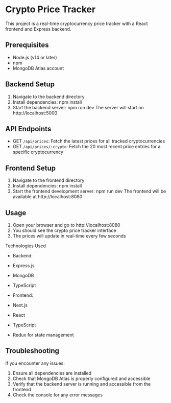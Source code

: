 # Crypto Price Tracker

This project is a real-time cryptocurrency price tracker with a React frontend and Express backend.

## Prerequisites

- Node.js (v14 or later)
- npm
- MongoDB Atlas account

## Backend Setup

1. Navigate to the backend directory
2. Install dependencies:
   npm install
3. Start the backend server:
   npm run dev
The server will start on http://localhost:5000

## API Endpoints

- GET `/api/prices`: Fetch the latest prices for all tracked cryptocurrencies
- GET `/api/prices/:crypto`: Fetch the 20 most recent price entries for a specific cryptocurrency


## Frontend Setup

1. Navigate to the frontend directory
2. Install dependencies:
   npm install
3. Start the frontend development server:
   npm run dev
The frontend will be available at http://localhost:8080

## Usage

1. Open your browser and go to http://localhost:8080
2. You should see the crypto price tracker interface
3. The prices will update in real-time every few seconds

Technologies Used

- Backend:
- Express.js
- MongoDB
- TypeScript

- Frontend:
- Next.js
- React
- TypeScript
- Redux for state management

## Troubleshooting

If you encounter any issues:
1. Ensure all dependencies are installed
2. Check that MongoDB Atlas is properly configured and accessible
3. Verify that the backend server is running and accessible from the frontend
4. Check the console for any error messages
